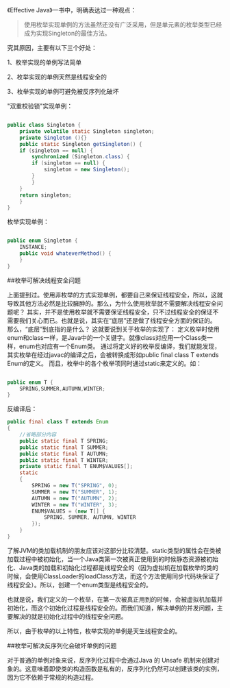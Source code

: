 《Effective Java》一书中，明确表达过一种观点：  

> 使用枚举实现单例的方法虽然还没有广泛采用，但是单元素的枚举类型已经成为实现Singleton的最佳方法。  

究其原因，主要有以下三个好处： 

1、枚举实现的单例写法简单 

2、枚举实现的单例天然是线程安全的 

3、枚举实现的单例可避免被反序列化破坏 

"双重校验锁"实现单例： 

```java

public class Singleton {  
    private volatile static Singleton singleton;  
    private Singleton (){}  
    public static Singleton getSingleton() {  
    if (singleton == null) {  
        synchronized (Singleton.class) {  
        if (singleton == null) {  
            singleton = new Singleton();  
        }  
        }  
    }  
    return singleton;  
    }  
}
```



枚举实现单例： 

```java

public enum Singleton {  
    INSTANCE;  
    public void whateverMethod() {  
    }  
}
```



##枚举可解决线程安全问题

上面提到过。使用非枚举的方式实现单例，都要自己来保证线程安全，所以，这就导致其他方法必然是比较臃肿的。那么，为什么使用枚举就不需要解决线程安全问题呢？  其实，并不是使用枚举就不需要保证线程安全，只不过线程安全的保证不需要我们关心而已。也就是说，其实在“底层”还是做了线程安全方面的保证的。  那么，“底层”到底指的是什么？  这就要说到关于枚举的实现了：  定义枚举时使用enum和class一样，是Java中的一个关键字。就像class对应用一个Class类一样，enum也对应有一个Enum类。  通过将定义好的枚举反编译，我们就能发现，其实枚举在经过javac的编译之后，会被转换成形如public final class T extends Enum的定义。  而且，枚举中的各个枚举项同时通过static来定义的。如： 

```java

public enum T {
    SPRING,SUMMER,AUTUMN,WINTER;
}
```



反编译后：

```java
public final class T extends Enum
{
    //省略部分内容
    public static final T SPRING;
    public static final T SUMMER;
    public static final T AUTUMN;
    public static final T WINTER;
    private static final T ENUM$VALUES[];
    static
    {
        SPRING = new T("SPRING", 0);
        SUMMER = new T("SUMMER", 1);
        AUTUMN = new T("AUTUMN", 2);
        WINTER = new T("WINTER", 3);
        ENUM$VALUES = (new T[] {
            SPRING, SUMMER, AUTUMN, WINTER
        });
    }
}
```



了解JVM的类加载机制的朋友应该对这部分比较清楚。static类型的属性会在类被加载过程中被初始化，当一个Java类第一次被真正使用到的时候静态资源被初始化、Java类的加载和初始化过程都是线程安全的（因为虚拟机在加载枚举的类的时候，会使用ClassLoader的loadClass方法，而这个方法使用同步代码块保证了线程安全）。所以，创建一个enum类型是线程安全的。  

也就是说，我们定义的一个枚举，在第一次被真正用到的时候，会被虚拟机加载并初始化，而这个初始化过程是线程安全的。而我们知道，解决单例的并发问题，主要解决的就是初始化过程中的线程安全问题。  

所以，由于枚举的以上特性，枚举实现的单例是天生线程安全的。 

##枚举可解决反序列化会破坏单例的问题

对于普通的单例对象来说，反序列化过程中会通过Java 的 Unsafe 机制来创建对象的。这意味着即使类的构造函数是私有的，反序列化仍然可以创建该类的实例，因为它不依赖于常规的构造过程。 